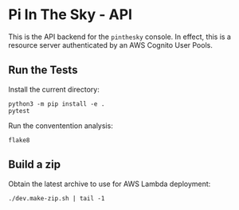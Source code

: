 # Pi In The Sky - API

This is the API backend for the `pinthesky` console. In effect, this is a resource server
authenticated by an AWS Cognito User Pools.

## Run the Tests

Install the current directory:

```
python3 -m pip install -e .
pytest
```

Run the conventention analysis:

```
flake8
```

## Build a zip

Obtain the latest archive to use for AWS Lambda deployment:

```
./dev.make-zip.sh | tail -1
```

